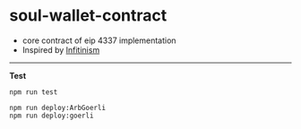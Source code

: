 # soul-wallet-contract
+ core contract of eip 4337 implementation
+ Inspired by [Infitinism](https://github.com/eth-infinitism/account-abstraction)


----------

**Test**

```shell
npm run test
```

```shell
npm run deploy:ArbGoerli
npm run deploy:goerli

```